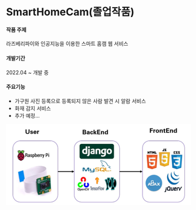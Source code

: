 # SmartHomeCam(졸업작품)

#### 작품 주제
라즈베리파이와 인공지능을 이용한 스마트 홈캠 웹 서비스

#### 개발기간
2022.04 ~ 개발 중

#### 주요기능
- 가구원 사진 등록으로 등록되지 않은 사람 발견 시 알람 서비스
- 화재 감지 서비스
- 추가 예정...

![구조](img/structure.jpg)